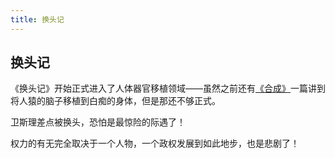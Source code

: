```yaml
---
title: 换头记
---
```


## 换头记

《换头记》开始正式进入了人体器官移植领域——虽然之前还有[《合成》](../027)一篇讲到将人猿的脑子移植到白痴的身体，但是那还不够正式。

卫斯理差点被换头，恐怕是最惊险的际遇了！

权力的有无完全取决于一个人物，一个政权发展到如此地步，也是悲剧了！